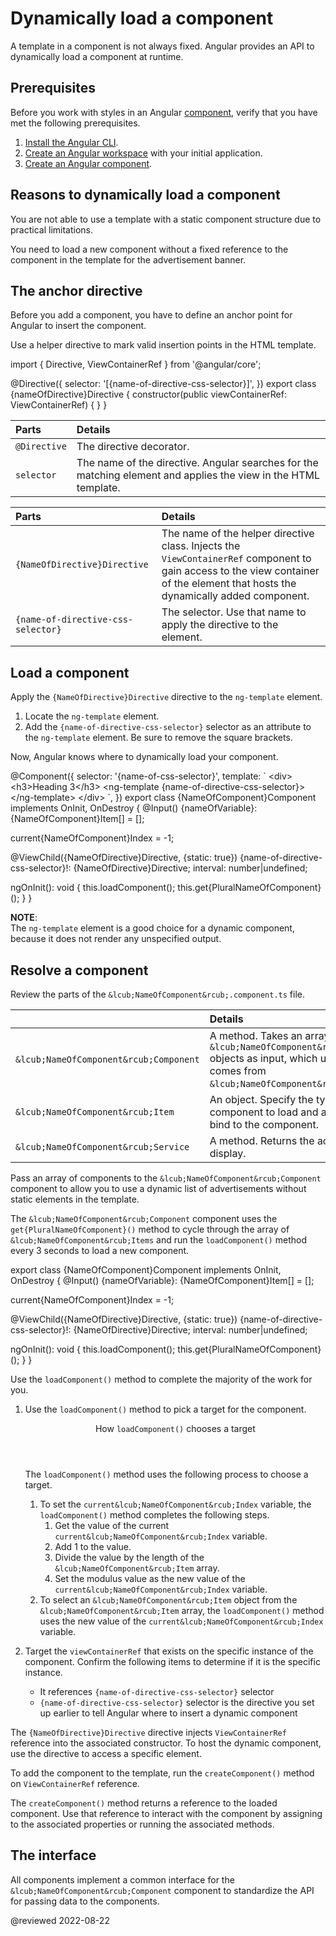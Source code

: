 # Dynamically load a component

A template in a component is not always fixed.
Angular provides an API to dynamically load a component at runtime.

## Prerequisites

Before you work with styles in an Angular [component][AioGuideGlossaryComponent], verify that you have met the following prerequisites.

1.  [Install the Angular CLI][AioGuideSetupLocalInstallTheAngularCli].
1.  [Create an Angular workspace][AioGuideSetupLocalCreateAWorkspaceAndInitialApplication] with your initial application.
1.  [Create an Angular component][AioGuideComponentCreate].

## Reasons to dynamically load a component

You are not able to use a template with a static component structure due to practical limitations.

You need to load a new component without a fixed reference to the component in the template for the advertisement banner.

## The anchor directive

Before you add a component, you have to define an anchor point for Angular to insert the component.

Use a helper directive to mark valid insertion points in the HTML template.

<code-example format="typescript" header="{NameOfDirective}Directive.directive.ts" language="typescript">

import &lcub; Directive, ViewContainerRef &rcub; from '&commat;angular/core';

&commat;Directive(&lcub;
  selector: '[&lcub;name-of-directive-css-selector&rcub;]',
&rcub;)
export class &lcub;nameOfDirective&rcub;Directive &lcub;
  constructor(public viewContainerRef: ViewContainerRef) &lcub; &rcub;
&rcub;

</code-example>

| Parts        | Details |
|:---          |:---     |
| `@Directive` | The directive decorator.                                                                                            |
| `selector`   | The name of the directive. Angular searches for the matching element and applies the view in the HTML template. |

| Parts                        | Details |
|:---                          |:---     |
| `{NameOfDirective}Directive` | The name of the helper directive class. Injects the `ViewContainerRef` component to gain access to the view container of the element that hosts the dynamically added component. |
| `{name-of-directive-css-selector}`     | The selector. Use that name to apply the directive to the element.                                                                                                               |

## Load a component

Apply the `{NameOfDirective}Directive` directive to the `ng-template` element.

1.  Locate the `ng-template` element.
1.  Add the `{name-of-directive-css-selector}` selector as an attribute to the `ng-template` element.
    Be sure to remove the square brackets.

Now, Angular knows where to dynamically load your component.

<code-example format="typescript" header="{NameOfComponent}.component.ts: Add {name-of-directive-css-selector} to ng-template" language="typescript">

&commat;Component(&lcub;
  selector: '&lcub;name-of-css-selector&rcub;',
  template: &grave;
    &lt;div&gt;
      &lt;h3&gt;Heading 3&lt;/h3&gt;
      &lt;ng-template &lcub;name-of-directive-css-selector&rcub;&gt;&lt;/ng-template&gt;
    &lt;/div&gt;
  &grave;,
&rcub;)
export class &lcub;NameOfComponent&rcub;Component implements OnInit, OnDestroy &lcub;
  &commat;Input() &lcub;nameOfVariable&rcub;: &lcub;NameOfComponent&rcub;Item[] = [];

  current&lcub;NameOfComponent&rcub;Index = -1;

  &commat;ViewChild(&lcub;NameOfDirective&rcub;Directive, &lcub;static: true&rcub;) &lcub;name-of-directive-css-selector&rcub;!: &lcub;NameOfDirective&rcub;Directive;
  interval: number&verbar;undefined;

  ngOnInit(): void &lcub;
    this.loadComponent();
    this.get&lcub;PluralNameOfComponent&rcub;();
  &rcub;
&rcub;

</code-example>

<div class="alert is-helpful">

**NOTE**: <br />
The `ng-template` element is a good choice for a dynamic component, because it does not render any unspecified output.

</div>

## Resolve a component

Review the parts of the `&lcub;NameOfComponent&rcub;.component.ts` file.

|                              | Details |
|:---                          |:---     |
| `&lcub;NameOfComponent&rcub;Component` | A method. Takes an array of `&lcub;NameOfComponent&rcub;Item` objects as input, which ultimately comes from `&lcub;NameOfComponent&rcub;Service`. |
| `&lcub;NameOfComponent&rcub;Item`      | An object. Specify the type of component to load and any data to bind to the component.                                       |
| `&lcub;NameOfComponent&rcub;Service`   | A method. Returns the actual items to display.                                               |

Pass an array of components to the `&lcub;NameOfComponent&rcub;Component` component to allow you to use a dynamic list of advertisements without static elements in the template.

The `&lcub;NameOfComponent&rcub;Component` component uses the `get{PluralNameOfComponent}()` method to cycle through the array of `&lcub;NameOfComponent&rcub;Items` and run the `loadComponent()` method every 3 seconds to load a new component.

<code-example format="typescript" header="&lcub;NameOfComponent&rcub;.component.ts: Add {nameSelector} to ng-template" language="typescript">

export class &lcub;NameOfComponent&rcub;Component implements OnInit, OnDestroy {
  &commat;Input() {nameOfVariable}: &lcub;NameOfComponent&rcub;Item[] = [];

  current&lcub;NameOfComponent&rcub;Index = -1;

  &commat;ViewChild({NameOfDirective}Directive, {static: true}) {name-of-directive-css-selector}!: {NameOfDirective}Directive;
  interval: number&verbar;undefined;

  ngOnInit(): void {
    this.loadComponent();
    this.get{PluralNameOfComponent}();
  }
}

</code-example>

Use the `loadComponent()` method to complete the majority of the work for you.

1.  Use the `loadComponent()` method to pick a target for the component.

    <div class="alert is-helpful">

    <header>How <code>loadComponent()</code> chooses a target</header>

    The `loadComponent()` method uses the following process to choose a target.

    1.  To set the `current&lcub;NameOfComponent&rcub;Index` variable, the `loadComponent()` method completes the following steps.
        1.  Get the value of the current `current&lcub;NameOfComponent&rcub;Index` variable.
        1.  Add 1 to the value.
        1.  Divide the value by the length of the `&lcub;NameOfComponent&rcub;Item` array.
        1.  Set the modulus value as the new value of the `current&lcub;NameOfComponent&rcub;Index` variable.
    1.  To select an `&lcub;NameOfComponent&rcub;Item` object from the `&lcub;NameOfComponent&rcub;Item` array, the `loadComponent()` method uses the new value of the `current&lcub;NameOfComponent&rcub;Index` variable.

    </div>

1.  Target the `viewContainerRef` that exists on the specific instance of the component.
    Confirm the following items to determine if it is the specific instance.

    *   It references `{name-of-directive-css-selector}` selector
    *   `{name-of-directive-css-selector}` selector is the directive you set up earlier to tell Angular where to insert a dynamic component

The `{NameOfDirective}Directive` directive injects `ViewContainerRef` reference into the associated constructor.
To host the dynamic component, use the directive to access a specific element.

To add the component to the template, run the `createComponent()` method on `ViewContainerRef` reference.

The `createComponent()` method returns a reference to the loaded component.
Use that reference to interact with the component by assigning to the associated properties or running the associated methods.

## The interface

All components implement a common interface for the `&lcub;NameOfComponent&rcub;Component` component to standardize the API for passing data to the components.

<!-- links -->

[AioGuideComponentCreate]: guide/component/component-create "Create an Angular component | Angular"

[AioGuideGlossaryComponent]: guide/glossary#component "component - Glossary | Angular"

[AioGuideSetupLocalCreateAWorkspaceAndInitialApplication]: guide/setup-local#create-a-workspace-and-initial-application "Create a workspace and initial application - Setting up the local environment and workspace | Angular"

[AioGuideSetupLocalInstallTheAngularCli]: guide/setup-local#install-the-angular-cli "Install the Angular CLI - Setting up the local environment and workspace | Angular"

<!-- external links -->

<!-- end links -->

@reviewed 2022-08-22
